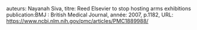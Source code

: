 auteurs: Nayanah Siva, 
titre: Reed Elsevier to stop hosting arms exhibitions
publication:BMJ : British Medical Journal, 
année: 2007, 
p.1182,
URL: https://www.ncbi.nlm.nih.gov/pmc/articles/PMC1889988/

